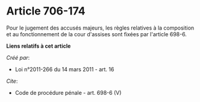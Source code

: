 # Article 706-174

Pour le jugement des accusés majeurs, les règles relatives à la composition et au fonctionnement de la cour d'assises sont
fixées par l'article 698-6.

**Liens relatifs à cet article**

_Créé par_:

  - Loi n°2011-266 du 14 mars 2011 - art. 16

_Cite_:

  - Code de procédure pénale - art. 698-6 (V)
